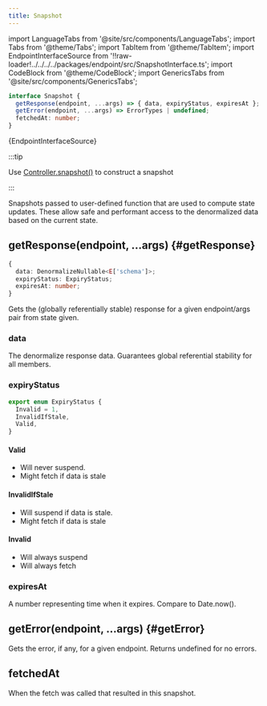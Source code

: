```yaml
---
title: Snapshot
---
```


<head>
  <title>Snapshot - Safe data access for Rest Hooks</title>
</head>

import LanguageTabs from '@site/src/components/LanguageTabs';
import Tabs from '@theme/Tabs';
import TabItem from '@theme/TabItem';
import EndpointInterfaceSource from '!!raw-loader!../../../../packages/endpoint/src/SnapshotInterface.ts';
import CodeBlock from '@theme/CodeBlock';
import GenericsTabs from '@site/src/components/GenericsTabs';

<GenericsTabs>

```ts
interface Snapshot {
  getResponse(endpoint, ...args)​ => { data, expiryStatus, expiresAt };
  getError(endpoint, ...args)​ => ErrorTypes | undefined;
  fetchedAt: number;
}
```
<CodeBlock className="language-typescript">{EndpointInterfaceSource}</CodeBlock>

</GenericsTabs>

:::tip

Use [Controller.snapshot()](./Controller.md#snapshot) to construct a snapshot

:::

Snapshots passed to user-defined function that are used to compute state updates. These
allow safe and performant access to the denormalized data based on the current state.

## getResponse(endpoint, ...args) {#getResponse}

```ts title="returns"
{
  data: DenormalizeNullable<E['schema']>;
  expiryStatus: ExpiryStatus;
  expiresAt: number;
}
```

Gets the (globally referentially stable) response for a given endpoint/args pair from state given.

### data

The denormalize response data. Guarantees global referential stability for all members.

### expiryStatus

```ts
export enum ExpiryStatus {
  Invalid = 1,
  InvalidIfStale,
  Valid,
}
```

#### Valid

- Will never suspend.
- Might fetch if data is stale

#### InvalidIfStale

- Will suspend if data is stale.
- Might fetch if data is stale

#### Invalid

- Will always suspend
- Will always fetch

### expiresAt

A number representing time when it expires. Compare to Date.now().


## getError(endpoint, ...args) {#getError}

Gets the error, if any, for a given endpoint. Returns undefined for no errors.


## fetchedAt

When the fetch was called that resulted in this snapshot.
